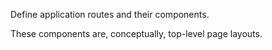 Define application routes and their components.

These components are, conceptually, top-level page layouts.
